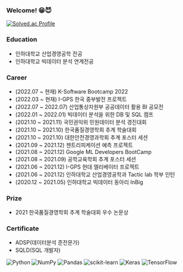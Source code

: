 ### Welcome! 😁😈

<!--
**koesnimboi/koesnimboi** is a ✨ _special_ ✨ repository because its `README.md` (this file) appears on your GitHub profile.

Here are some ideas to get you started:

- 🔭 I’m currently working on ...
- 🌱 I’m currently learning ...
- 👯 I’m looking to collaborate on ...
- 🤔 I’m looking for help with ...
- 💬 Ask me about ...
- 📫 How to reach me: ...
- 😄 Pronouns: ...
- ⚡ Fun fact: ...
-->

[![Solved.ac Profile](http://mazassumnida.wtf/api/generate_badge?boj=last7255)](https://solved.ac/last7255)

### **Education**
- 인하대학교 산업경영공학 전공
- 인하대학교 빅데이터 분석 연계전공 

### **Career**
- (2022.07 ~ 현재) K-Software Bootcamp 2022
- (2022.03 ~ 현재) I-GPS 한국 중부발전 프로젝트
- (2022.07 ~ 2022.07) 산업통상자원부 공공데이터 활용 BI 공모전
- (2022.01 ~ 2022.01) 빅데이터 분석을 위한 DB 및 SQL 캠프
- (2021.10 ~ 2021.11) 국민권익위 민원데이터 분석 경진대회
- (2021.10 ~ 2021.10) 한국품질경영학회 추계 학술대회
- (2021.10 ~ 2021.10) 대한안전경영과학회 추계 포스터 세션
- (2021.09 ~ 2021.12) 젠트리피케이션 예측 프로젝트
- (2021.08 ~ 2021.12) Google ML Developers BootCamp
- (2021.08 ~ 2021.09) 공학교육학회 추계 포스터 세션
- (2021.06 ~ 2021.12) I-GPS 현대 엘리베이터 프로젝트
- (2021.06 ~ 2021.12) 인하대학교 산업경영공학과 Tactic lab 학부 인턴
- (2020.12 ~ 2021.05) 인하대학교 빅데이터 동아리 InBig 




### **Prize**
- 2021 한국품질경영학회 추계 학술대회 우수 논문상


### **Certificate**
- ADSP(데이터분석 준전문가)
- SQLD(SQL 개발자)




![Python](https://img.shields.io/badge/python-3670A0?style=for-the-badge&logo=python&logoColor=ffdd54)
![NumPy](https://img.shields.io/badge/numpy-%23013243.svg?style=for-the-badge&logo=numpy&logoColor=white)
![Pandas](https://img.shields.io/badge/pandas-%23150458.svg?style=for-the-badge&logo=pandas&logoColor=white)
![scikit-learn](https://img.shields.io/badge/scikit--learn-%23F7931E.svg?style=for-the-badge&logo=scikit-learn&logoColor=white)
![Keras](https://img.shields.io/badge/Keras-%23D00000.svg?style=for-the-badge&logo=Keras&logoColor=white)
![TensorFlow](https://img.shields.io/badge/TensorFlow-%23FF6F00.svg?style=for-the-badge&logo=TensorFlow&logoColor=white)
